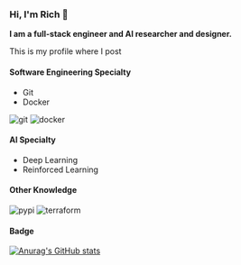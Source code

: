 ### Hi, I'm Rich 👋

**I am a full-stack engineer and AI researcher and designer.**

This is my profile where I post 

#### Software Engineering Specialty

- Git
- Docker

![git](https://badgen.net/badge/icon/git?icon=git&label)
![docker](https://badgen.net/badge/icon/docker?icon=docker&label)

#### AI Specialty

- Deep Learning
- Reinforced Learning

#### Other Knowledge

![pypi](https://badgen.net/badge/icon/pypi?icon=pypi&label)
![terraform](https://badgen.net/badge/icon/terraform?icon=terraform&label)

#### Badge

[![Anurag's GitHub stats](https://github-readme-stats.vercel.app/api?username=richard-hajek)](https://github.com/anuraghazra/github-readme-stats)

<!--
**richard-hajek/richard-hajek** is a ✨ _special_ ✨ repository because its `README.md` (this file) appears on your GitHub profile.

Here are some ideas to get you started:

- 🔭 I’m currently working on ...
- 🌱 I’m currently learning ...
- 👯 I’m looking to collaborate on ...
- 🤔 I’m looking for help with ...
- 💬 Ask me about ...
- 📫 How to reach me: ...
- 😄 Pronouns: ...
- ⚡ Fun fact: ...
-->
